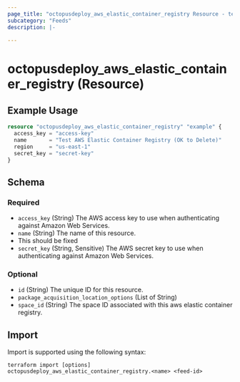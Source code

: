 ```yaml
---
page_title: "octopusdeploy_aws_elastic_container_registry Resource - terraform-provider-octopusdeploy"
subcategory: "Feeds"
description: |-
  
---
```


# octopusdeploy_aws_elastic_container_registry (Resource)



## Example Usage

```terraform
resource "octopusdeploy_aws_elastic_container_registry" "example" {
  access_key = "access-key"
  name       = "Test AWS Elastic Container Registry (OK to Delete)"
  region     = "us-east-1"
  secret_key = "secret-key"
}
```
<!-- schema generated by tfplugindocs -->
## Schema

### Required

- `access_key` (String) The AWS access key to use when authenticating against Amazon Web Services.
- `name` (String) The name of this resource.
- This should be fixed
- `secret_key` (String, Sensitive) The AWS secret key to use when authenticating against Amazon Web Services.

### Optional

- `id` (String) The unique ID for this resource.
- `package_acquisition_location_options` (List of String)
- `space_id` (String) The space ID associated with this aws elastic container registry.

## Import

Import is supported using the following syntax:

```shell
terraform import [options] octopusdeploy_aws_elastic_container_registry.<name> <feed-id>
```
